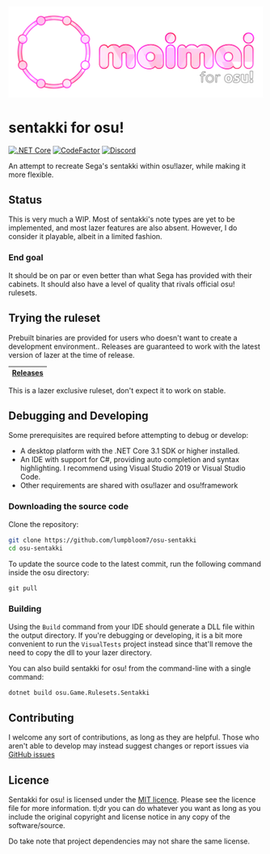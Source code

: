 ![sentakki for osu!](assets/logov2.png)

# sentakki for osu!

[![.NET Core](https://github.com/LumpBloom7/osu-sentakki/workflows/.NET%20Core/badge.svg)](https://github.com/LumpBloom7/osu-sentakki/actions?query=workflow%3A%22.NET+Core%22) [![CodeFactor](https://www.codefactor.io/repository/github/lumpbloom7/osu-sentakki/badge)](https://www.codefactor.io/repository/github/lumpbloom7/osu-sentakki) [![Discord](https://img.shields.io/discord/700619421466624050?label=Discord&logo=discord&logoColor=%23959DA5)](https://discord.gg/CQPNADu)

An attempt to recreate Sega's sentakki within osu!lazer, while making it more flexible.

## Status

This is very much a WIP. Most of sentakki's note types are yet to be implemented, and most lazer features are also absent. However, I do consider it playable, albeit in a limited fashion.

### End goal

It should be on par or even better than what Sega has provided with their cabinets. It should also have a level of quality that rivals official osu! rulesets.

## Trying the ruleset

Prebuilt binaries are provided for users who doesn't want to create a development environment.. Releases are guaranteed to work with the latest version of lazer at the time of release.

| [Releases](https://github.com/lumpbloom7/osu-sentakki/releases/) |
| ---- |

This is a lazer exclusive ruleset, don't expect it to work on stable.

## Debugging and Developing

Some prerequisites are required before attempting to debug or develop:

* A desktop platform with the .NET Core 3.1 SDK or higher installed.
* An IDE with support for C#, providing auto completion and syntax highlighting. I recommend using Visual Studio 2019 or Visual Studio Code.
* Other requirements are shared with osu!lazer and osu!framework

### Downloading the source code

Clone the repository:

```sh
git clone https://github.com/lumpbloom7/osu-sentakki
cd osu-sentakki
```

To update the source code to the latest commit, run the following command inside the osu directory:

```she
git pull
```

### Building

Using the `Build` command from your IDE should generate a DLL file within the output directory. If you're debugging or developing, it is a bit more convenient to run the `VisualTests` project instead since that'll remove the need to copy the dll to your lazer directory.

You can also build sentakki for osu! from the command-line with a single command:

```sh
dotnet build osu.Game.Rulesets.Sentakki
```

## Contributing

I welcome any sort of contributions, as long as they are helpful. Those who aren't able to develop may instead suggest changes or report issues via [GitHub issues](https://github.com/lumpbloom7/osu-sentakki/issues)

## Licence

Sentakki for osu! is licensed under the [MIT licence](https://opensource.org/licenses/MIT). Please see the licence file for more information. tl;dr you can do whatever you want as long as you include the original copyright and license notice in any copy of the software/source.

Do take note that project dependencies may not share the same license.
